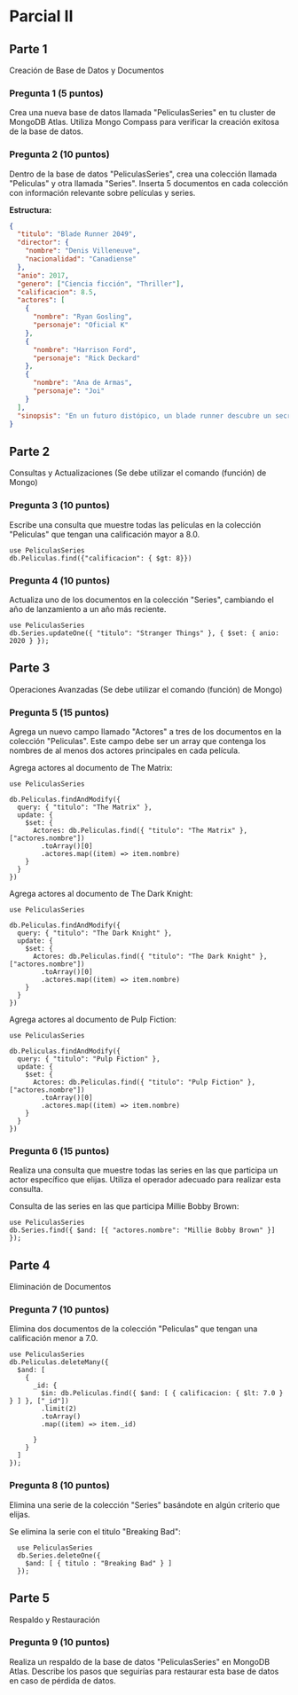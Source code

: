 # Parcial II

## Parte 1

  Creación de Base de Datos y Documentos

### Pregunta 1 (5 puntos)

   Crea una nueva base de datos llamada "PeliculasSeries" en tu cluster de MongoDB Atlas. Utiliza Mongo Compass para verificar la creación exitosa de la base de datos.

### Pregunta 2 (10 puntos)

  Dentro de la base de datos "PeliculasSeries", crea una colección llamada "Peliculas" y otra llamada "Series". Inserta 5 documentos en cada colección con información relevante sobre películas y series.

  **Estructura:**

```JSON
{
  "titulo": "Blade Runner 2049",
  "director": {
    "nombre": "Denis Villeneuve",
    "nacionalidad": "Canadiense"
  },
  "anio": 2017,
  "genero": ["Ciencia ficción", "Thriller"],
  "calificacion": 8.5,
  "actores": [
    {
      "nombre": "Ryan Gosling",
      "personaje": "Oficial K"
    },
    {
      "nombre": "Harrison Ford",
      "personaje": "Rick Deckard"
    },
    {
      "nombre": "Ana de Armas",
      "personaje": "Joi"
    }
  ],
  "sinopsis": "En un futuro distópico, un blade runner descubre un secreto que podría sumir a la sociedad en el caos."
}

```

## Parte 2

  Consultas y Actualizaciones (Se debe utilizar el comando (función) de Mongo)

### Pregunta 3 (10 puntos)

  Escribe una consulta que muestre todas las películas en la colección "Peliculas" que tengan una calificación mayor a 8.0.

  ```SHELL
  use PeliculasSeries
  db.Peliculas.find({"calificacion": { $gt: 8}})

  ```

### Pregunta 4 (10 puntos)

  Actualiza uno de los documentos en la colección "Series", cambiando el año de lanzamiento a un año más reciente.

  ```SHELL
  use PeliculasSeries
  db.Series.updateOne({ "titulo": "Stranger Things" }, { $set: { anio: 2020 } });

  ```

## Parte 3

  Operaciones Avanzadas (Se debe utilizar el comando (función) de Mongo)

### Pregunta 5 (15 puntos)

  Agrega un nuevo campo llamado "Actores" a tres de los documentos en la colección "Peliculas". Este campo debe ser un array que contenga los nombres de al menos dos actores principales en cada película.
  
  Agrega actores al documento de The Matrix:
  
  ```SHELL
  use PeliculasSeries

  db.Peliculas.findAndModify({
    query: { "titulo": "The Matrix" },
    update: {
      $set: {
        Actores: db.Peliculas.find({ "titulo": "The Matrix" }, ["actores.nombre"])
          .toArray()[0]
          .actores.map((item) => item.nombre)
      }
    }
  }) 
  ```

  Agrega actores al documento de The Dark Knight:
  
  ```SHELL
  use PeliculasSeries
  
  db.Peliculas.findAndModify({
    query: { "titulo": "The Dark Knight" },
    update: {
      $set: {
        Actores: db.Peliculas.find({ "titulo": "The Dark Knight" }, ["actores.nombre"])
          .toArray()[0]
          .actores.map((item) => item.nombre)
      }
    }
  })
  ```

  Agrega actores al documento de Pulp Fiction:
  
  ```SHELL
  use PeliculasSeries
  
  db.Peliculas.findAndModify({
    query: { "titulo": "Pulp Fiction" },
    update: {
      $set: {
        Actores: db.Peliculas.find({ "titulo": "Pulp Fiction" }, ["actores.nombre"])
          .toArray()[0]
          .actores.map((item) => item.nombre)
      }
    }
  })
  ```

### Pregunta 6 (15 puntos)

  Realiza una consulta que muestre todas las series en las que participa un actor específico que elijas. Utiliza el operador adecuado para realizar esta consulta.

  Consulta de las series en las que participa Millie Bobby Brown:
  
  ```SHELL
  use PeliculasSeries
  db.Series.find({ $and: [{ "actores.nombre": "Millie Bobby Brown" }] });
  
  ```

## Parte 4

  Eliminación de Documentos

### Pregunta 7 (10 puntos)

  Elimina dos documentos de la colección "Peliculas" que tengan una calificación menor a 7.0.

  ```SHELL
  use PeliculasSeries
  db.Peliculas.deleteMany({
    $and: [
      {
        _id: {
          $in: db.Peliculas.find({ $and: [ { calificacion: { $lt: 7.0 } } ] }, ["_id"])
          .limit(2)
          .toArray()
          .map((item) => item._id)
        
        }
      }
    ]
  });
  ```

### Pregunta 8 (10 puntos)

  Elimina una serie de la colección "Series" basándote en algún criterio que elijas.

  Se elimina la serie con el titulo "Breaking Bad":

```SHELL
  use PeliculasSeries
  db.Series.deleteOne({ 
    $and: [ { titulo : "Breaking Bad" } ]
  });
```

## Parte 5

  Respaldo y Restauración

### Pregunta 9 (10 puntos)

  Realiza un respaldo de la base de datos "PeliculasSeries" en MongoDB Atlas. Describe los pasos que seguirías para restaurar esta base de datos en caso de pérdida de datos.
